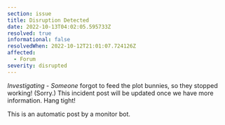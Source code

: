 ```yaml
---
section: issue
title: Disruption Detected
date: 2022-10-13T04:02:05.595733Z
resolved: true
informational: false
resolvedWhen: 2022-10-12T21:01:07.724126Z
affected:
  - Forum
severity: disrupted
---
```

*Investigating* - _Someone_ forgot to feed the plot bunnies, so they stopped working! (Sorry.) This incident post will be updated once we have more information. Hang tight!

This is an automatic post by a monitor bot.
        